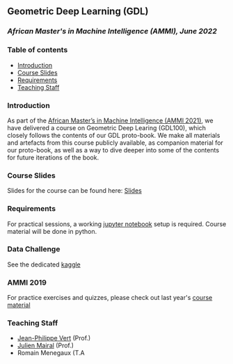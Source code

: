 Geometric Deep Learning (GDL)
----------------------------------
### *African Master's in Machine Intelligence (AMMI), June 2022*

### Table of contents

* [Introduction](#introduction)
* [Course Slides](#course-slides)
* [Requirements](#requirements)
* [Teaching Staff](#teaching-staff)

### Introduction
As part of the [African Master’s in Machine Intelligence (AMMI 2021)](https://aimsammi.org/), we have delivered a course on Geometric Deep Learing (GDL100), which closely follows the contents of our GDL proto-book. We make all materials and artefacts from this course publicly available, as companion material for our proto-book, as well as a way to dive deeper into some of the contents for future iterations of the book.

### Course Slides

Slides for the course can be found here: [Slides](http://members.cbio.mines-paristech.fr/~jvert/svn/kernelcourse/slides/ammi2020/ammi2020.pdf)

### Requirements

For practical sessions, a working [jupyter notebook](https://jupyter.org/install) setup is required. Course material will be done in python.

### Data Challenge

See the dedicated [kaggle](https://www.kaggle.com/t/91bfaf158d2b4845871297406197d79a)

### AMMI 2019

For practice exercises and quizzes, please check out last year's [course material](http://members.cbio.mines-paristech.fr/~jvert/svn/kernelcourse/course/2019ammi/index.html)

### Teaching Staff
- [Jean-Philippe Vert](http://cbio.mines-paristech.fr/~jvert) (Prof.)
- [Julien Mairal](https://lear.inrialpes.fr/people/mairal/) (Prof.)
- Romain Menegaux (T.A

